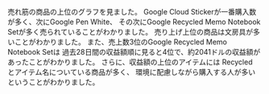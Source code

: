 売れ筋の商品の上位のグラフを見ました。
Google Cloud Stickerが一番購入数が多く、次にGoogle Pen White、
その次にGoogle Recycled Memo Notebook Setが多く売られていることがわかりました。
売り上げ上位の商品は文房具が多いことがわかりました。
また、売上数3位のGoogle Recycled Memo Notebook Setは
過去28日間の収益額順に見ると4位で、約2041ドルの収益額があったことがわかりました。
さらに、収益額の上位のアイテムには Recycled とアイテム名についている商品が多く、
環境に配慮しながら購入する人が多いということがわかりました。